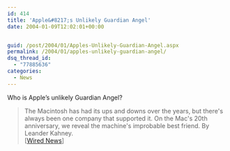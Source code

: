 ```yaml
---
id: 414
title: 'Apple&#8217;s Unlikely Guardian Angel'
date: 2004-01-09T12:02:01+00:00


guid: /post/2004/01/Apples-Unlikely-Guardian-Angel.aspx
permalink: /2004/01/apples-unlikely-guardian-angel/
dsq_thread_id:
  - "77885636"
categories:
  - News
---
```

<body xmlns="http://www.w3.org/1999/xhtml">
    <div class="Section1">
        <p>
            Who is Apple&rsquo;s unlikely Guardian Angel?
        </p>
        <blockquote style='margin-top:5.0pt;margin-bottom:5.0pt'> 
        <p class="MsoNormal">
            The Macintosh has had its ups and downs over the years, but there's always been one
            company that supported it. On the Mac's 20th anniversary, we reveal the machine's
            improbable best friend. By Leander Kahney.<br />
            [<a href="http://www.wired.com/news/mac/0,2125,61801,00.html">Wired News</a>]
        </p>
        </blockquote>
    </div>
</body>